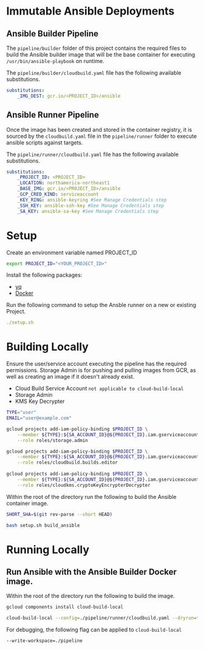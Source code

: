 # Immutable Ansible Deployments

## Ansible Builder Pipeline

The `pipeline/builder` folder of this project contains the required files to build the Ansible builder image that will be the base container for executing `/usr/bin/ansible-playbook` on runtime.

The `pipeline/builder/cloudbuild.yaml` file has the following available substitutions.

```yaml
substitutions:
    _IMG_DEST: gcr.io/<PROJECT_ID>/ansible
```

## Ansible Runner Pipeline
Once the image has been created and stored in the container registry, it is sourced by the `cloudbuild.yaml` file in the `pipeline/runner` folder to execute ansible scripts against targets.

The `pipeline/runner/cloudbuild.yaml` file has the following available substitutions.

```yaml
substitutions:
    _PROJECT_ID: <PROJECT_ID>
    _LOCATION: northamerica-northeast1
    _BASE_IMG: gcr.io/<PROJECT_ID>/ansible
    _GCP_CRED_KIND: serviceaccount
    _KEY_RING: ansible-keyring #See Manage Credentials step
    _SSH_KEY: ansible-ssh-key #See Manage Credentials step
    _SA_KEY: ansible-sa-key #See Manage Credentials step
```

# Setup

Create an environment variable named PROJECT_ID
```sh
export PROJECT_ID="<YOUR_PROJECT_ID>"
```

Install the following packages:
- [yq](https://mikefarah.gitbook.io/yq/)
- [Docker](https://docs.docker.com/engine/install/)

Run the following command to setup the Ansble runner on a new or existing Project.

```yaml
./setup.sh
```

# Building Locally

Ensure the user/service account executing the pipeline has the required permissions. Storage Admin is for pushing and pulling images from GCR, as well as creating an image if it doesn't already exist.

  - Cloud Build Service Account `not applicable to cloud-build-local`
  - Storage Admin
  - KMS Key Decrypter

```sh
TYPE="user"
EMAIL="user@example.com"

gcloud projects add-iam-policy-binding $PROJECT_ID \
    --member ${TYPE}:${SA_ACCOUNT_ID}@${PROJECT_ID}.iam.gserviceaccount.com \
    --role roles/storage.admin

gcloud projects add-iam-policy-binding $PROJECT_ID \
    --member ${TYPE}:${SA_ACCOUNT_ID}@${PROJECT_ID}.iam.gserviceaccount.com \
    --role roles/cloudbuild.builds.editor  
    
gcloud projects add-iam-policy-binding $PROJECT_ID \
    --member ${TYPE}:${SA_ACCOUNT_ID}@${PROJECT_ID}.iam.gserviceaccount.com \
    --role roles/cloudkms.cryptoKeyEncrypterDecrypter
```

Within the root of the directory run the following to build the Ansible container image.
```sh
SHORT_SHA=$(git rev-parse --short HEAD)

bash setup.sh build_ansible
```

# Running Locally

## Run Ansible with the Ansible Builder Docker image.

Within the root of the directory run the following to build the image.

```sh
gcloud components install cloud-build-local

cloud-build-local --config=./pipeline/runner/cloudbuild.yaml --dryrun=false .
```

For debugging, the following flag can be applied to `cloud-build-local`

```sh
--write-workspace=./pipeline
```
